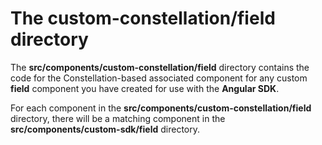# The **custom-constellation/field** directory

The **src/components/custom-constellation/field** directory contains the code for the Constellation-based associated component for any custom **field** component you have created for use with the **Angular SDK**.

For each component in the **src/components/custom-constellation/field** directory, there will be a matching component in the **src/components/custom-sdk/field** directory.
